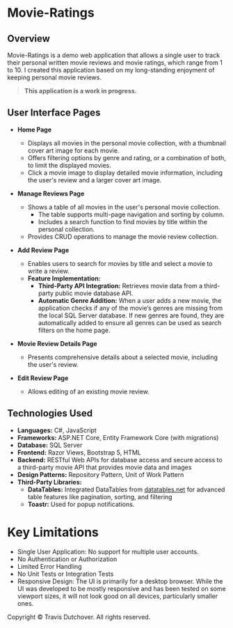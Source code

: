 # Movie-Ratings

## Overview
Movie-Ratings is a demo web application that allows a single user to track their personal written movie reviews and movie ratings, which range from 1 to 10. I created this application based on my long-standing enjoyment of keeping personal movie reviews.

> **This application is a work in progress.**

## User Interface Pages
- **Home Page**
  - Displays all movies in the personal movie collection, with a thumbnail cover art image for each movie.
  - Offers filtering options by genre and rating, or a combination of both, to limit the displayed movies.
  - Click a movie image to display detailed movie information, including the user's review and a larger cover art image.

- **Manage Reviews Page**
  - Shows a table of all movies in the user's personal movie collection.
    - The table supports multi-page navigation and sorting by column.
    - Includes a search function to find movies by title within the personal collection.
  - Provides CRUD operations to manage the movie review collection.

- **Add Review Page**
  - Enables users to search for movies by title and select a movie to write a review.
  - **Feature Implementation:**
    - **Third-Party API Integration:** Retrieves movie data from a third-party public movie database API.
    - **Automatic Genre Addition:** When a user adds a new movie, the application checks if any of the movie’s genres are missing from the local SQL Server database. If new genres are found, they are automatically added to ensure all genres can be used as search filters on the home page.

- **Movie Review Details Page**
  - Presents comprehensive details about a selected movie, including the user's review.

- **Edit Review Page**
  - Allows editing of an existing movie review.

## Technologies Used
- **Languages:** C#, JavaScript
- **Frameworks:** ASP.NET Core, Entity Framework Core (with migrations)
- **Database:** SQL Server
- **Frontend:** Razor Views, Bootstrap 5, HTML
- **Backend:** RESTful Web APIs for database access and secure access to a third-party movie API that provides movie data and images
- **Design Patterns:** Repository Pattern, Unit of Work Pattern
- **Third-Party Libraries:**
  - **DataTables:** Integrated DataTables from [datatables.net](https://datatables.net/) for advanced table features like pagination, sorting, and filtering
  - **Toastr:** Used for popup notifications.

# Key Limitations
- Single User Application: No support for multiple user accounts.
- No Authentication or Authorization
- Limited Error Handling
- No Unit Tests or Integration Tests
- Responsive Design: The UI is primarily for a desktop browser. While the UI was developed to be mostly responsive and has been tested on some viewport sizes, it will not look good on all devices, particularly smaller ones.


Copyright © Travis Dutchover. All rights reserved.